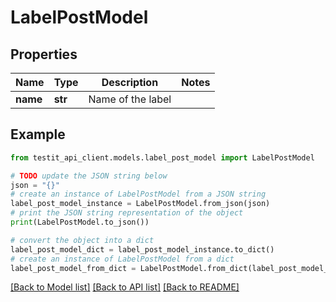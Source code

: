 # LabelPostModel


## Properties

Name | Type | Description | Notes
------------ | ------------- | ------------- | -------------
**name** | **str** | Name of the label | 

## Example

```python
from testit_api_client.models.label_post_model import LabelPostModel

# TODO update the JSON string below
json = "{}"
# create an instance of LabelPostModel from a JSON string
label_post_model_instance = LabelPostModel.from_json(json)
# print the JSON string representation of the object
print(LabelPostModel.to_json())

# convert the object into a dict
label_post_model_dict = label_post_model_instance.to_dict()
# create an instance of LabelPostModel from a dict
label_post_model_from_dict = LabelPostModel.from_dict(label_post_model_dict)
```
[[Back to Model list]](../README.md#documentation-for-models) [[Back to API list]](../README.md#documentation-for-api-endpoints) [[Back to README]](../README.md)


